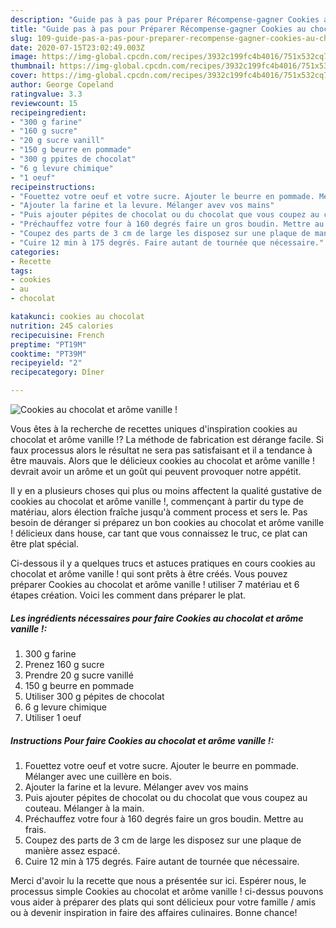 ```yaml
---
description: "Guide pas à pas pour Préparer Récompense-gagner Cookies au chocolat et arôme vanille !"
title: "Guide pas à pas pour Préparer Récompense-gagner Cookies au chocolat et arôme vanille !"
slug: 109-guide-pas-a-pas-pour-preparer-recompense-gagner-cookies-au-chocolat-et-arome-vanille
date: 2020-07-15T23:02:49.003Z
image: https://img-global.cpcdn.com/recipes/3932c199fc4b4016/751x532cq70/cookies-au-chocolat-et-arome-vanille-photo-principale-de-la-recette.jpg
thumbnail: https://img-global.cpcdn.com/recipes/3932c199fc4b4016/751x532cq70/cookies-au-chocolat-et-arome-vanille-photo-principale-de-la-recette.jpg
cover: https://img-global.cpcdn.com/recipes/3932c199fc4b4016/751x532cq70/cookies-au-chocolat-et-arome-vanille-photo-principale-de-la-recette.jpg
author: George Copeland
ratingvalue: 3.3
reviewcount: 15
recipeingredient:
- "300 g farine"
- "160 g sucre"
- "20 g sucre vanill"
- "150 g beurre en pommade"
- "300 g ppites de chocolat"
- "6 g levure chimique"
- "1 oeuf"
recipeinstructions:
- "Fouettez votre oeuf et votre sucre. Ajouter le beurre en pommade. Mélanger avec une cuillère en bois."
- "Ajouter la farine et la levure. Mélanger avev vos mains"
- "Puis ajouter pépites de chocolat ou du chocolat que vous coupez au couteau. Mélanger à la main."
- "Préchauffez votre four à 160 degrés faire un gros boudin. Mettre au frais."
- "Coupez des parts de 3 cm de large les disposez sur une plaque de manière assez espacé."
- "Cuire 12 min à 175 degrés. Faire autant de tournée que nécessaire."
categories:
- Recette
tags:
- cookies
- au
- chocolat

katakunci: cookies au chocolat 
nutrition: 245 calories
recipecuisine: French
preptime: "PT19M"
cooktime: "PT39M"
recipeyield: "2"
recipecategory: Dîner

---
```



![Cookies au chocolat et arôme vanille !](https://img-global.cpcdn.com/recipes/3932c199fc4b4016/751x532cq70/cookies-au-chocolat-et-arome-vanille-photo-principale-de-la-recette.jpg)

Vous êtes à la recherche de recettes uniques d'inspiration cookies au chocolat et arôme vanille !? La méthode de fabrication est dérange facile. Si faux processus alors le résultat ne sera pas satisfaisant et il a tendance à être mauvais. Alors que le délicieux cookies au chocolat et arôme vanille ! devrait avoir un arôme et un goût qui peuvent provoquer notre appétit.



Il y en a plusieurs choses qui plus ou moins affectent la qualité gustative de cookies au chocolat et arôme vanille !, commençant à partir du type de matériau, alors élection fraîche jusqu'à comment process et sers le. Pas besoin de déranger si préparez un bon cookies au chocolat et arôme vanille ! délicieux dans house, car tant que vous connaissez le truc, ce plat can être plat spécial.


Ci-dessous il y a quelques trucs et astuces pratiques en cours cookies au chocolat et arôme vanille ! qui sont prêts à être créés. Vous pouvez préparer Cookies au chocolat et arôme vanille ! utiliser 7 matériau et 6 étapes création. Voici les comment dans préparer le plat.

<!--inarticleads1-->

##### Les ingrédients nécessaires pour faire Cookies au chocolat et arôme vanille !:

1.  300 g farine
1. Prenez 160 g sucre
1. Prendre 20 g sucre vanillé
1.  150 g beurre en pommade
1. Utiliser 300 g pépites de chocolat
1.  6 g levure chimique
1. Utiliser 1 oeuf




<!--inarticleads2-->

##### Instructions Pour faire Cookies au chocolat et arôme vanille !:

1. Fouettez votre oeuf et votre sucre. Ajouter le beurre en pommade. Mélanger avec une cuillère en bois.
1. Ajouter la farine et la levure. Mélanger avev vos mains
1. Puis ajouter pépites de chocolat ou du chocolat que vous coupez au couteau. Mélanger à la main.
1. Préchauffez votre four à 160 degrés faire un gros boudin. Mettre au frais.
1. Coupez des parts de 3 cm de large les disposez sur une plaque de manière assez espacé.
1. Cuire 12 min à 175 degrés. Faire autant de tournée que nécessaire.





Merci d'avoir lu la recette que nous a présentée sur ici. Espérer nous, le processus simple Cookies au chocolat et arôme vanille ! ci-dessus pouvons vous aider à préparer des plats qui sont délicieux pour votre famille / amis ou à devenir inspiration in faire des affaires culinaires. Bonne chance!
